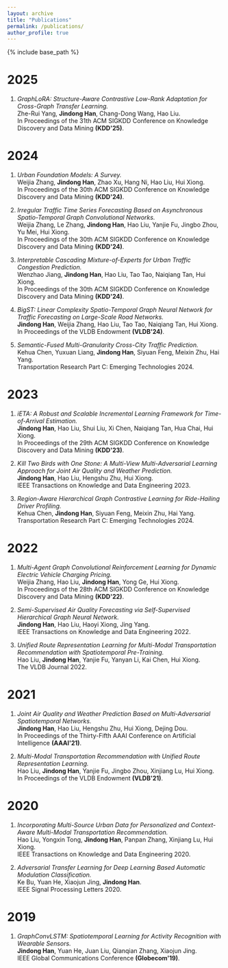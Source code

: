 ```yaml
---
layout: archive
title: "Publications"
permalink: /publications/
author_profile: true
---
```

{% include base_path %}

2025
====
1.  *GraphLoRA: Structure-Aware Contrastive Low-Rank Adaptation for Cross-Graph Transfer Learning.*  <br>
Zhe-Rui Yang, **Jindong Han**, Chang-Dong Wang, Hao Liu.<br>
In Proceedings of the 31th ACM SIGKDD Conference on Knowledge Discovery and Data Mining **(KDD'25)**.

2024
====
1.  *Urban Foundation Models: A Survey.*  <br>
Weijia Zhang, **Jindong Han**, Zhao Xu, Hang Ni, Hao Liu, Hui Xiong.<br>
In Proceedings of the 30th ACM SIGKDD Conference on Knowledge Discovery and Data Mining **(KDD'24)**.

1.  *Irregular Traffic Time Series Forecasting Based on Asynchronous Spatio-Temporal Graph Convolutional Networks.*  <br>
Weijia Zhang, Le Zhang, **Jindong Han**, Hao Liu, Yanjie Fu, Jingbo Zhou, Yu Mei, Hui Xiong.<br>
In Proceedings of the 30th ACM SIGKDD Conference on Knowledge Discovery and Data Mining **(KDD'24)**.

1.  *Interpretable Cascading Mixture-of-Experts for Urban Traffic Congestion Prediction.*  <br>
Wenzhao Jiang, **Jindong Han**, Hao Liu, Tao Tao, Naiqiang Tan, Hui Xiong.<br>
In Proceedings of the 30th ACM SIGKDD Conference on Knowledge Discovery and Data Mining **(KDD'24)**.

1.  *BigST: Linear Complexity Spatio-Temporal Graph Neural Network for Traffic Forecasting on Large-Scale Road Networks.*  <br>
**Jindong Han**, Weijia Zhang, Hao Liu, Tao Tao, Naiqiang Tan, Hui Xiong.<br>
In Proceedings of the VLDB Endowment **(VLDB'24)**.

1.  *Semantic-Fused Multi-Granularity Cross-City Traffic Prediction.*  <br>
Kehua Chen, Yuxuan Liang, **Jindong Han**, Siyuan Feng, Meixin Zhu, Hai Yang.<br>
Transportation Research Part C: Emerging Technologies 2024.

2023
====
1.  *iETA: A Robust and Scalable Incremental Learning Framework for Time-of-Arrival Estimation.*  <br>
**Jindong Han**, Hao Liu, Shui Liu, Xi Chen, Naiqiang Tan, Hua Chai, Hui Xiong.<br>
In Proceedings of the 29th ACM SIGKDD Conference on Knowledge Discovery and Data Mining **(KDD'23)**.

1.  *Kill Two Birds with One Stone: A Multi-View Multi-Adversarial Learning Approach for Joint Air Quality and Weather Prediction.*  <br>
**Jindong Han**, Hao Liu, Hengshu Zhu, Hui Xiong.<br>
IEEE Transactions on Knowledge and Data Engineering 2023.

1.  *Region-Aware Hierarchical Graph Contrastive Learning for Ride-Hailing Driver Profiling.*  <br>
Kehua Chen, **Jindong Han**, Siyuan Feng, Meixin Zhu, Hai Yang.<br>
Transportation Research Part C: Emerging Technologies 2024.

2022
====
1.  *Multi-Agent Graph Convolutional Reinforcement Learning for Dynamic Electric Vehicle Charging Pricing.*  <br>
Weijia Zhang, Hao Liu, **Jindong Han**, Yong Ge, Hui Xiong.<br>
In Proceedings of the 28th ACM SIGKDD Conference on Knowledge Discovery and Data Mining **(KDD'22)**.

1.  *Semi-Supervised Air Quality Forecasting via Self-Supervised Hierarchical Graph Neural Network.*  <br>
**Jindong Han**, Hao Liu, Haoyi Xiong, Jing Yang.<br>
IEEE Transactions on Knowledge and Data Engineering 2022.

1.  *Unified Route Representation Learning for Multi-Modal Transportation Recommendation with Spatiotemporal Pre-Training.*  <br>
Hao Liu, **Jindong Han**, Yanjie Fu, Yanyan Li, Kai Chen, Hui Xiong.<br>
The VLDB Journal 2022.

2021
====
1.  *Joint Air Quality and Weather Prediction Based on Multi-Adversarial Spatiotemporal Networks.*  <br>
**Jindong Han**, Hao Liu, Hengshu Zhu, Hui Xiong, Dejing Dou.<br>
In Proceedings of the Thirty-Fifth AAAI Conference on Artificial Intelligence **(AAAI'21)**.

1.  *Multi-Modal Transportation Recommendation with Unified Route Representation Learning.*  <br>
Hao Liu, **Jindong Han**, Yanjie Fu, Jingbo Zhou, Xinjiang Lu, Hui Xiong.<br>
In Proceedings of the VLDB Endowment **(VLDB'21)**.

2020
====
1.  *Incorporating Multi-Source Urban Data for Personalized and Context-Aware Multi-Modal Transportation Recommendation.*  <br>
Hao Liu, Yongxin Tong, **Jindong Han**, Panpan Zhang, Xinjiang Lu, Hui Xiong.<br>
IEEE Transactions on Knowledge and Data Engineering 2020.

1.  *Adversarial Transfer Learning for Deep Learning Based Automatic Modulation Classification.*  <br>
Ke Bu, Yuan He, Xiaojun Jing, **Jindong Han**.<br>
IEEE Signal Processing Letters 2020.

2019
====
1.  *GraphConvLSTM: Spatiotemporal Learning for Activity Recognition with Wearable Sensors.*  <br>
**Jindong Han**, Yuan He, Juan Liu, Qianqian Zhang, Xiaojun Jing.<br>
IEEE Global Communications Conference **(Globecom'19)**.


